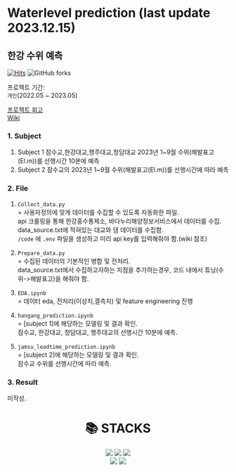 # Waterlevel prediction (last update 2023.12.15)

## 한강 수위 예측 <br>

[![Hits](https://hits.seeyoufarm.com/api/count/incr/badge.svg?url=https%3A%2F%2Fgithub.com%2FBae-ChangHyun%2FWaterlevel-predict&count_bg=%23113CD5&title_bg=%23555555&icon=github.svg&icon_color=%23E7E7E7&title=hits&edge_flat=false)](https://hits.seeyoufarm.com) 
<img alt="GitHub forks" src="https://img.shields.io/github/forks/Bae-ChangHyun/Waterlevel-predict">

프로젝트 기간: <br>
`개인`(2022.05 ~ 2023.05) <br>

[프로젝트 회고](https://changsroad.tistory.com/category/%ED%94%84%EB%A1%9C%EC%A0%9D%ED%8A%B8/%EC%88%98%EC%9C%84%20%EC%98%88%EC%B8%A1) <br>
[Wiki](https://github.com/Bae-ChangHyun/Waterlevel-predict/wiki)

### 1. Subject <br>
1. Subject 1 
  잠수교,한강대교,행주대교,청담대교 2023년 1~9월 수위(해발표고(El.m))를 선행시간 10분에 예측
2. Subject 2 
  잠수교의 2023년 1~9월 수위(해발표고(El.m))를 선행시간에 따라 예측

### 2. File <br>
1. `Collect_data.py`<br>
= 사용자정의에 맞게 데이터를 수집할 수 있도록 자동화한 파일. <br>
api 크롤링을 통해 한강홍수통제소, 바다누리해양정보서비스에서 데이터를 수집. <br>
data_source.txt에 적혀있는 대교와 댐 데이터를 수집함.<br>
`/code` 에 `.env` 파일을 생성하고 미리 api key를 입력해줘야 함.(wiki 참조)<br>

2. `Prepare_data.py` <br>
= 수집된 데이터의 기본적인 병합 및 전처리.<br>
data_source.txt에서 수집하고자하는 지점을 추가하는경우, 코드 내에서 튜닝(수위->해발표고)을 해줘야 함.<br>

3. `EDA.ipynb` <br>
= 데이터 eda, 전처리(이상치,결측치) 및 feature engineering 진행 <br>

4. `hangang_prediction.ipynb` <br>
= [subject 1]에 해당하는 모델링 및 결과 확인. <br>
잠수교, 한강대교, 청담대교, 행주대교의 선행시간 10분에 예측.<br>

4. `jamsu_leadtime_prediction.ipynb`  <br>
= [subject 2]에 해당하는 모델링 및 결과 확인. <br>
잠수교 수위를 선행시간에 따라 예측.<br> 

### 3. Result <br>
미작성.

<div align=center><h1>📚 STACKS</h1></div>

<div align=center> 
  <img src="https://img.shields.io/badge/python-3776AB?style=for-the-badge&logo=python&logoColor=white">
  <img src="https://img.shields.io/badge/tensorflow-FF6F00?style=for-the-badge&logo=tensorflow&logoColor=white">
  <img src="https://img.shields.io/badge/scikitlearn-F7931E?style=for-the-badge&logo=scikitlearn&logoColor=white">
  <br>
  <img src="https://img.shields.io/badge/github-181717?style=for-the-badge&logo=github&logoColor=white">
  <img src="https://img.shields.io/badge/git-F05032?style=for-the-badge&logo=git&logoColor=white">
  <br>
</div>
